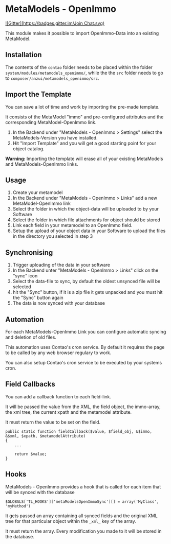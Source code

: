 # MetaModels - OpenImmo
[![Gitter](https://badges.gitter.im/Join Chat.svg)](https://gitter.im/der-On/Contao-MetaModels-OpenImmo?utm_source=badge&utm_medium=badge&utm_campaign=pr-badge&utm_content=badge)

This module makes it possible to import OpenImmo-Data into an existing MetaModel.


## Installation

The contents of the `contao` folder needs to be placed within the folder `system/modules/metamodels_openimmo/`, while the the  `src` folder needs to go to `composer/anzui/metamodels_openimmo/src`.

## Import the Template

You can save a lot of time and work by importing the pre-made template.

It consists of the MetaModel "immo" and pre-configured attributes and the corresponding MetaModel-OpenImmo link.

1. In the Backend under "MetaModels - OpenImmo > Settings" select the MetaModels-Version you have installed.
2. Hit "Import Template" and you will get a good starting point for your object catalog.

**Warning:** Importing the template will erase all of your existing MetaModels and MetaModels-OpenImmo links.

## Usage

1. Create your metamodel
2. In the Backend under "MetaModels - OpenImmo > Links" add a new MetaModel-OpenImmo link
3. Select the folder in which the object-data will be uploaded to by your Software
4. Select the folder in which file attachments for object should be stored
5. Link each field in your metamodel to an OpenImmo field.
6. Setup the upload of your object data in your Software to upload the files in the directory you selected in step 3

## Synchronising

1. Trigger uploading of the data in your software
2. In the Backend unter "MetaModels - OpenImmo > Links" click on the "sync" icon
3. Select the data-file to sync, by default the oldest unsynced file will be selected
4. hit the "Sync" button, if it is a zip file it gets unpacked and you must hit the "Sync" button again
5. The data is now synced with your database


## Automation

For each MetaModels-OpenImmo Link you can configure automatic syncing and deletion of old files.

This automation uses Contao's cron service. By default it requires the page to be called by any web browser regulary to work.

You can also setup Contao's cron service to be executed by your systems cron.


## Field Callbacks

You can add a callback function to each field-link.

It will be passed the value from the XML, the field object, the immo-array, the xml tree, the current xpath and the metamodel attribute.

It must return the value to be set on the field.

    public static function fieldCallback($value, $field_obj, &$immo, &$xml, $xpath, $metamodelAttribute)
    {
        ...

        return $value;
    }

## Hooks

MetaModels - OpenImmo provides a hook that is called for each item that will be synced with the database

    $GLOBALS['TL_HOOKS']['metaModelsOpenImmoSync'][] = array('MyClass', 'myMethod')

It gets passed an array containing all synced fields and the original XML tree for that particular object within the <code>\_xml_</code> key of the array.

It must return the array. Every modification you made to it will be stored in the database.
